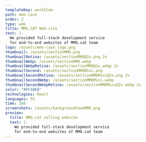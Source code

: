 ```yaml
---
templateKey: workItem
path: mmo-case
order: 2
type: web
title: MMO.CAT Web-site
text: |-
  We provided full-stack development service 
  for end-to-end websites of MMO.cat team
logo: /assets/mmo-case_logo.png 
thumbnail: /assets/sectionMMO.png
thumbnailRetina: /assets/sectionMMO@2x.png 2x
thumbnailWebp: /assets/sectionMMO.webp
thumbnailWebpRetina: /assets/sectionMMO@2x.webp 2x
thumbnailSecond: /assets/sectionMMOMini.png
thumbnailSecondRetina: /assets/sectionMMOMini@2x.png 2x
thumbnailSecondWebp: /assets/sectionMMOMini.webp
thumbnailSecondWebpRetina: /assets/sectionMMOMini@2x.webp 2x
color: "#FF1B60"
technologies: React
languages: TS
time: 160
screenshots: /assets/backgroundCaseMMO.png
preview:
  title: MMO.cat selling website
  text: |-
    We provided full-stack development service
    for end-to-end websites of MMO.cat team
---
```

